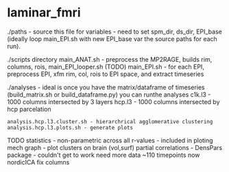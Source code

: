 # laminar_fmri

./paths - source this file for variables 
      - need to set spm_dir, ds_dir, EPI_base (ideally loop main_EPI.sh with new EPI_base var the source paths for each run). 


./scripts directory
    main_ANAT.sh - preprocess the MP2RAGE, builds rim, columns, rois, 
    main_EPI_looper.sh (TODO)
        main_EPI.sh - for each EPI, preprocess EPI, xfm rim, col, rois to EPI space, and extract timeseries



./analyses - ideal is once you have the matrix/dataframe of timeseries (build_matrix.sh or build_dataframe.py) you can runthe analyses 
    c1k.l3 - 1000 columns intersected by 3 layers 
    hcp.l3 - 1000 columns intersected by hcp parcelation 

    analysis.hcp.l3.cluster.sh - hierarchrical agglomerative clustering 
    analysis.hcp.l3.plots.sh - generate plots 


TODO
    statistics - non-parametric across all r-values - included in ploting mech
    graph - 
    plot clusters on brain (vol,surf) 
    partial correlations - DensPars package - couldn't get to work need more data ~110 timepoints now
    nordicICA
    fix columns 

